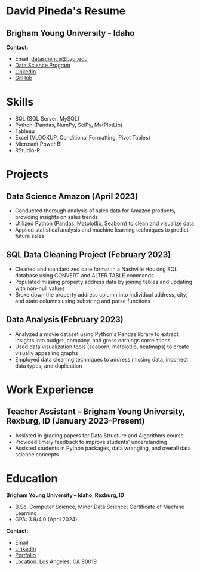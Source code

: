 # David Pineda's Resume

## Brigham Young University - Idaho

**Contact:** 
- Email: [datascience@byui.edu](mailto:datascience@byui.edu)
- [Data Science Program](https://byuidatascience.github.io/development.html)
- [LinkedIn](https://www.linkedin.com/groups/13537407/)
- [GitHub](https://github.com/byuids-resumes)

# Skills
- SQL (SQL Server, MySQL)
- Python (Pandas, NumPy, SciPy, MatPlotLib)
- Tableau
- Excel (VLOOKUP, Conditional Formatting, Pivot Tables)
- Microsoft Power BI
- RStudio-R

# Projects

## Data Science Amazon (April 2023)
- Conducted thorough analysis of sales data for Amazon products, providing insights on sales trends
- Utilized Python (Pandas, Matplotlib, Seaborn) to clean and visualize data
- Applied statistical analysis and machine learning techniques to predict future sales

## SQL Data Cleaning Project (February 2023)
- Cleaned and standardized date format in a Nashville Housing SQL database using CONVERT and ALTER TABLE commands
- Populated missing property address data by joining tables and updating with non-null values
- Broke down the property address column into individual address, city, and state columns using substring and parse functions

## Data Analysis (February 2023)
- Analyzed a movie dataset using Python's Pandas library to extract insights into budget, company, and gross earnings correlations
- Used data visualization tools (seaborn, matplotlib, heatmaps) to create visually appealing graphs
- Employed data cleaning techniques to address missing data, incorrect data types, and duplication

# Work Experience

## Teacher Assistant – Brigham Young University, Rexburg, ID (January 2023-Present)
- Assisted in grading papers for Data Structure and Algorithms course
- Provided timely feedback to improve students' understanding
- Assisted students in Python packages, data wrangling, and overall data science concepts

# Education

**Brigham Young University – Idaho, Rexburg, ID**
- B.Sc. Computer Science; Minor Data Science; Certificate of Machine Learning
- GPA: 3.9/4.0 (April 2024)

**Contact:** 
- [Email](mailto:daviethedev781@gmail.com)
- [LinkedIn](https://www.linkedin.com/in/daviethedev/)
- [Portfolio](https://reliable-raindrop-eac772.netlify.app/)
- Location: Los Angeles, CA 90019
